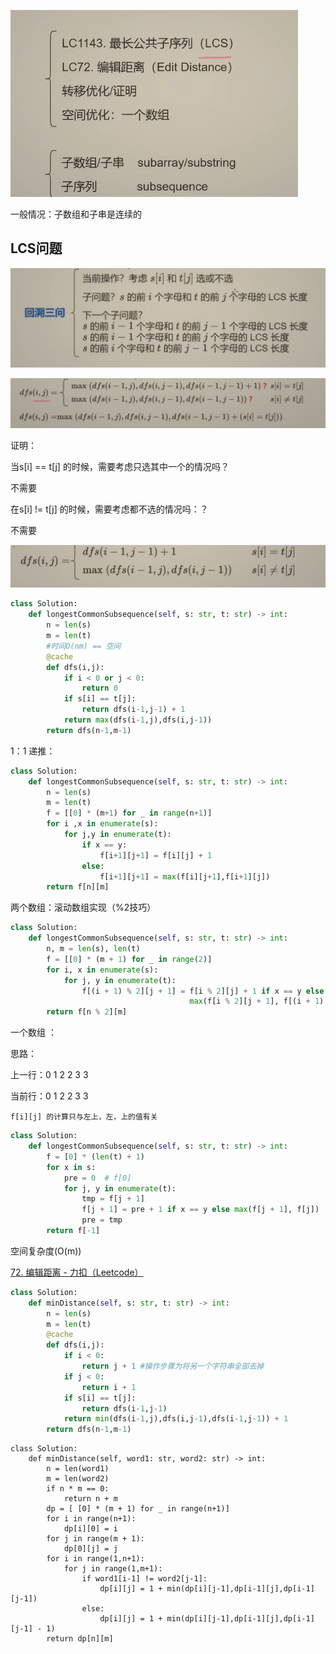 ![image-20230710093827889](image-20230710093827889.png)

一般情况：子数组和子串是连续的

## **LCS问题**

![image-20230710093950267](image-20230710093950267.png)

![image-20230710094020900](image-20230710094020900.png)

证明：

当s[i] == t[j] 的时候，需要考虑只选其中一个的情况吗？

不需要

在s[i] != t[j] 的时候，需要考虑都不选的情况吗：？

不需要



![image-20230710094623837](image-20230710094623837.png)



```python
class Solution:
    def longestCommonSubsequence(self, s: str, t: str) -> int:
        n = len(s)
        m = len(t)
        #时间O(nm) == 空间
        @cache
        def dfs(i,j):
            if i < 0 or j < 0:
                return 0
            if s[i] == t[j]:
                return dfs(i-1,j-1) + 1
            return max(dfs(i-1,j),dfs(i,j-1))
        return dfs(n-1,m-1)
```

1：1 递推：

```python
class Solution:
    def longestCommonSubsequence(self, s: str, t: str) -> int:
        n = len(s)
        m = len(t)
        f = [[0] * (m+1) for _ in range(n+1)]
        for i ,x in enumerate(s):
            for j,y in enumerate(t):
                if x == y:
                    f[i+1][j+1] = f[i][j] + 1
                else:
                    f[i+1][j+1] = max(f[i][j+1],f[i+1][j])
        return f[n][m]
```

两个数组：滚动数组实现（%2技巧）

```python
class Solution:
    def longestCommonSubsequence(self, s: str, t: str) -> int:
        n, m = len(s), len(t)
        f = [[0] * (m + 1) for _ in range(2)]
        for i, x in enumerate(s):
            for j, y in enumerate(t):
                f[(i + 1) % 2][j + 1] = f[i % 2][j] + 1 if x == y else \
                                        max(f[i % 2][j + 1], f[(i + 1) % 2][j])
        return f[n % 2][m]
```

一个数组 ：

思路：

上一行：0 1 2 2 3 3

当前行：0 1 2 2 3 3

```
f[i][j] 的计算只与左上，左，上的值有关
```

```python
class Solution:
    def longestCommonSubsequence(self, s: str, t: str) -> int:
        f = [0] * (len(t) + 1)
        for x in s:
            pre = 0  # f[0]
            for j, y in enumerate(t):
                tmp = f[j + 1]
                f[j + 1] = pre + 1 if x == y else max(f[j + 1], f[j])
                pre = tmp
        return f[-1]
```

空间复杂度(O(m))



[72. 编辑距离 - 力扣（Leetcode）](https://leetcode.cn/problems/edit-distance/)

```python
class Solution:
    def minDistance(self, s: str, t: str) -> int:
        n = len(s)
        m = len(t)
        @cache
        def dfs(i,j):
            if i < 0:
                return j + 1 #操作步骤为将另一个字符串全部去掉
            if j < 0:
                return i + 1
            if s[i] == t[j]:
                return dfs(i-1,j-1)
            return min(dfs(i-1,j),dfs(i,j-1),dfs(i-1,j-1)) + 1
        return dfs(n-1,m-1)
```



```
class Solution:
    def minDistance(self, word1: str, word2: str) -> int:
        n = len(word1)
        m = len(word2)
        if n * m == 0:
            return n + m
        dp = [ [0] * (m + 1) for _ in range(n+1)]
        for i in range(n+1):
            dp[i][0] = i
        for j in range(m + 1):
            dp[0][j] = j
        for i in range(1,n+1):
            for j in range(1,m+1):
                if word1[i-1] != word2[j-1]:
                    dp[i][j] = 1 + min(dp[i][j-1],dp[i-1][j],dp[i-1][j-1])
                else:
                    dp[i][j] = 1 + min(dp[i][j-1],dp[i-1][j],dp[i-1][j-1] - 1)
        return dp[n][m]
```

